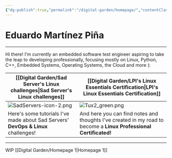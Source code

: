 ```yaml
---
{"dg-publish":true,"permalink":"/digital-garden/homepage/","contentClasses":"img-grid.css","tags":["gardenEntry"],"noteIcon":3}
---
```


# Eduardo Martínez Piña
---
Hi there!
I'm currently an embedded software test engineer aspiring to take the leap to developing professionally, focusing mostly on Linux, Python, C++, Embedded Systems, Operating Systems, the Cloud and more (:

| [[Digital Garden/Sad Server's Linux challenges\|Sad Server's Linux challenges]]                                                  | [[Digital Garden/LPI's Linux Essentials Certification\|LPI's Linux Essentials Certification]]                                                                          |
| ---------------------------------------------------------------------------------- | ----------------------------------------------------------------------------------------------------------------- |
| ![SadServers-icon-2.png](/img/user/Digital%20Garden/Icons-and-images/SadServers-icon-2.png)                                                         | ![Tux2_green.png](/img/user/Digital%20Garden/Icons-and-images/Tux2_green.png)                                                                                               |
|  Here's some tutorials I've made about Sad Servers' **DevOps & Linux** challenges! | And here you can find notes and thoughts I've created in my road to become a **Linux Professional Certificated!** |

---
WIP
[[Digital Garden/Homepage 1\|Homepage 1]]
